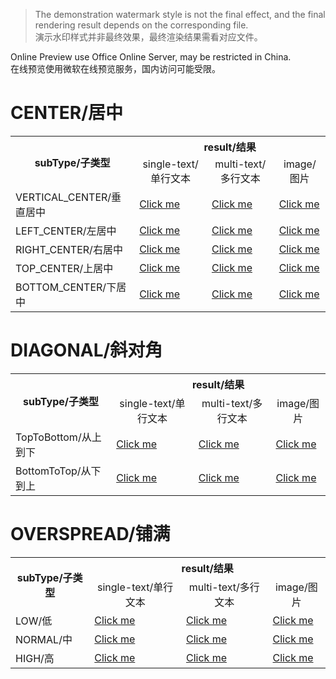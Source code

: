 > The demonstration watermark style is not the final effect, and the final rendering result depends on the corresponding
> file.<br/>
> 演示水印样式并非最终效果，最终渲染结果需看对应文件。

Online Preview use Office Online Server, may be restricted in China. <br/>
在线预览使用微软在线预览服务，国内访问可能受限。

# CENTER/居中

<table>
    <tr>
        <th rowspan="2">subType/子类型</th>
        <th colspan="3">result/结果</th>
    </tr>
    <tr>
        <td style="text-align: center;">single-text/单行文本</td>
        <td style="text-align: center;">multi-text/多行文本</td>
        <td style="text-align: center;">image/图片</td>
    </tr>
    <tr>
        <td>VERTICAL_CENTER/垂直居中</td>
        <td><a target="_blank" href="https://view.officeapps.live.com/op/view.aspx?src=https://easywatermark.org/doc/file/docx/center/testVerticalCenterSingleWatermark.docx">Click me</a></td>
        <td><a target="_blank" href="https://view.officeapps.live.com/op/view.aspx?src=https://easywatermark.org/doc/file/docx/center/testVerticalCenterMultiWatermark.docx" >Click me</a></td>
        <td><a target="_blank" href="https://view.officeapps.live.com/op/view.aspx?src=https://easywatermark.org/doc/file/docx/center/testVerticalCenterImageWatermark.docx" >Click me</a></td>
    </tr>
    <tr>
        <td>LEFT_CENTER/左居中</td>
        <td><a target="_blank" href="https://view.officeapps.live.com/op/view.aspx?src=https://easywatermark.org/doc/file/docx/center/testLeftCenterSingleWatermark.docx" >Click me</a></td>
        <td><a target="_blank" href="https://view.officeapps.live.com/op/view.aspx?src=https://easywatermark.org/doc/file/docx/center/testLeftCenterMultiWatermark.docx" >Click me</a></td>
        <td><a target="_blank" href="https://view.officeapps.live.com/op/view.aspx?src=https://easywatermark.org/doc/file/docx/center/testLeftCenterImageWatermark.docx" >Click me</a></td>
    </tr>
    <tr>
        <td>RIGHT_CENTER/右居中</td>
        <td><a target="_blank" href="https://view.officeapps.live.com/op/view.aspx?src=https://easywatermark.org/doc/file/docx/center/testRightCenterSingleWatermark.docx" >Click me</a></td>
        <td><a target="_blank" href="https://view.officeapps.live.com/op/view.aspx?src=https://easywatermark.org/doc/file/docx/center/testRightCenterMultiWatermark.docx" >Click me</a></td>
        <td><a target="_blank" href="https://view.officeapps.live.com/op/view.aspx?src=https://easywatermark.org/doc/file/docx/center/testRightCenterImageWatermark.docx" >Click me</a></td>
    </tr>
    <tr>
        <td>TOP_CENTER/上居中</td>
        <td><a target="_blank" href="https://view.officeapps.live.com/op/view.aspx?src=https://easywatermark.org/doc/file/docx/center/testTopCenterSingleWatermark.docx" >Click me</a></td>
        <td><a target="_blank" href="https://view.officeapps.live.com/op/view.aspx?src=https://easywatermark.org/doc/file/docx/center/testTopCenterMultiWatermark.docx" >Click me</a></td>
        <td><a target="_blank" href="https://view.officeapps.live.com/op/view.aspx?src=https://easywatermark.org/doc/file/docx/center/testTopCenterImageWatermark.docx" >Click me</a></td>
    </tr>
    <tr>
        <td>BOTTOM_CENTER/下居中</td>
        <td><a target="_blank" href="https://view.officeapps.live.com/op/view.aspx?src=https://easywatermark.org/doc/file/docx/center/testBottomCenterSingleWatermark.docx" >Click me</a></td>
        <td><a target="_blank" href="https://view.officeapps.live.com/op/view.aspx?src=https://easywatermark.org/doc/file/docx/center/testBottomCenterMultiWatermark.docx" >Click me</a></td>
        <td><a target="_blank" href="https://view.officeapps.live.com/op/view.aspx?src=https://easywatermark.org/doc/file/docx/center/testBottomCenterImageWatermark.docx" >Click me</a></td>
    </tr>
</table>

# DIAGONAL/斜对角

<table>
    <tr>
        <th rowspan="2">subType/子类型</th>
        <th colspan="3">result/结果</th>
    </tr>
    <tr>
        <td style="text-align: center;">single-text/单行文本</td>
        <td style="text-align: center;">multi-text/多行文本</td>
        <td style="text-align: center;">image/图片</td>
    </tr>
    <tr>
        <td>TopToBottom/从上到下</td>
        <td><a target="_blank" href="https://view.officeapps.live.com/op/view.aspx?src=https://easywatermark.org/doc/file/docx/diagonal/testDiagonalTopToBottomSingleWatermark.docx">Click me</a></td>
        <td><a target="_blank" href="https://view.officeapps.live.com/op/view.aspx?src=https://easywatermark.org/doc/file/docx/diagonal/testDiagonalTopToBottomMultiWatermark.docx" >Click me</a></td>
        <td><a target="_blank" href="https://view.officeapps.live.com/op/view.aspx?src=https://easywatermark.org/doc/file/docx/diagonal/testDiagonalTopToBottomImageWatermark.docx" >Click me</a></td>
    </tr>
    <tr>
        <td>BottomToTop/从下到上</td>
        <td><a target="_blank" href="https://view.officeapps.live.com/op/view.aspx?src=https://easywatermark.org/doc/file/docx/diagonal/testDiagonalBottomToTopSingleWatermark.docx" >Click me</a></td>
        <td><a target="_blank" href="https://view.officeapps.live.com/op/view.aspx?src=https://easywatermark.org/doc/file/docx/diagonal/testDiagonalBottomToTopMultiWatermark.docx" >Click me</a></td>
        <td><a target="_blank" href="https://view.officeapps.live.com/op/view.aspx?src=https://easywatermark.org/doc/file/docx/diagonal/testDiagonalBottomToTopImageWatermark.docx" >Click me</a></td>
    </tr>
</table>

# OVERSPREAD/铺满

<table>
    <tr>
        <th rowspan="2">subType/子类型</th>
        <th colspan="3">result/结果</th>
    </tr>
    <tr>
        <td style="text-align: center;">single-text/单行文本</td>
        <td style="text-align: center;">multi-text/多行文本</td>
        <td style="text-align: center;">image/图片</td>
    </tr>
    <tr>
        <td>LOW/低</td>
        <td><a target="_blank" href="https://view.officeapps.live.com/op/view.aspx?src=https://easywatermark.org/doc/file/docx/center/testLowOverspreadSingleWatermark.docx">Click me</a></td>
        <td><a target="_blank" href="https://view.officeapps.live.com/op/view.aspx?src=https://easywatermark.org/doc/file/docx/center/testLowOverspreadMultiWatermark.docx" >Click me</a></td>
        <td><a target="_blank" href="https://view.officeapps.live.com/op/view.aspx?src=https://easywatermark.org/doc/file/docx/center/testLowOverspreadImageWatermark.docx" >Click me</a></td>
    </tr>
    <tr>
        <td>NORMAL/中</td>
        <td><a target="_blank" href="https://view.officeapps.live.com/op/view.aspx?src=https://easywatermark.org/doc/file/docx/center/testNormalOverspreadSingleWatermark.docx" >Click me</a></td>
        <td><a target="_blank" href="https://view.officeapps.live.com/op/view.aspx?src=https://easywatermark.org/doc/file/docx/center/testNormalOverspreadMultiWatermark.docx" >Click me</a></td>
        <td><a target="_blank" href="https://view.officeapps.live.com/op/view.aspx?src=https://easywatermark.org/doc/file/docx/center/testNormalOverspreadImageWatermark.docx" >Click me</a></td>
    </tr>
    <tr>
        <td>HIGH/高</td>
        <td><a target="_blank" href="https://view.officeapps.live.com/op/view.aspx?src=https://easywatermark.org/doc/file/docx/center/testHighOverspreadSingleWatermark.docx" >Click me</a></td>
        <td><a target="_blank" href="https://view.officeapps.live.com/op/view.aspx?src=https://easywatermark.org/doc/file/docx/center/testHighOverspreadMultiWatermark.docx" >Click me</a></td>
        <td><a target="_blank" href="https://view.officeapps.live.com/op/view.aspx?src=https://easywatermark.org/doc/file/docx/center/testHighOverspreadImageWatermark.docx" >Click me</a></td>
    </tr>
</table>
